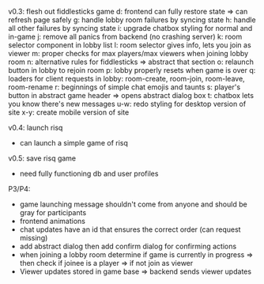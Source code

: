 v0.3: flesh out fiddlesticks game
 d: frontend can fully restore state => can refresh page safely
 g: handle lobby room failures by syncing state
 h: handle all other failures by syncing state
 i: upgrade chatbox styling for normal and in-game
 j: remove all panics from backend (no crashing server)
 k: room selector component in lobby list
 l: room selector gives info, lets you join as viewer
 m: proper checks for max players/max viewers when joining lobby room
 n: alternative rules for fiddlesticks => abstract that section
 o: relaunch button in lobby to rejoin room
 p: lobby properly resets when game is over
 q: loaders for client requests in lobby: room-create, room-join, room-leave, room-rename
 r: beginnings of simple chat emojis and taunts
 s: player's button in abstract game header => opens abstract dialog box
 t: chatbox lets you know there's new messages
 u-w: redo styling for desktop version of site
 x-y: create mobile version of site

v0.4: launch risq
 - can launch a simple game of risq

v0.5: save risq game
 - need fully functioning db and user profiles

P3/P4:
 - game launching message shouldn't come from anyone and should be gray for participants
 - frontend animations
 - chat updates have an id that ensures the correct order (can request missing)
 - add abstract dialog then add confirm dialog for confirming actions
 - when joining a lobby room determine if game is currently in progress => then check if joinee is a player => if not join as viewer
 - Viewer updates stored in game base => backend sends viewer updates
